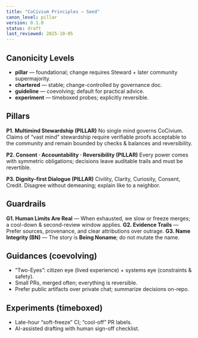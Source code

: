 ```yaml
---
title: "CoCivium Principles — Seed"
canon_level: pillar
version: 0.1.0
status: draft
last_reviewed: 2025-10-05
---
```


## Canonicity Levels
- **pillar** — foundational; change requires Steward + later community supermajority.
- **chartered** — stable; change-controlled by governance doc.
- **guideline** — coevolving; default for practical advice.
- **experiment** — timeboxed probes; explicitly reversible.

## Pillars
**P1. Multimind Stewardship (PILLAR)**
No single mind governs CoCivium. Claims of “vast mind” stewardship require verifiable proofs acceptable to the community and remain bounded by checks & balances and reversibility.

**P2. Consent · Accountability · Reversibility (PILLAR)**
Every power comes with symmetric obligations; decisions leave auditable trails and must be revertible.

**P3. Dignity-first Dialogue (PILLAR)**
Civility, Clarity, Curiosity, Consent, Credit. Disagree without demeaning; explain like to a neighbor.

## Guardrails
**G1. Human Limits Are Real** — When exhausted, we slow or freeze merges; a cool-down & second-review window applies.
**G2. Evidence Trails** — Prefer sources, provenance, and clear attributions over outrage.
**G3. Name Integrity (BN)** — The story is **Being Noname**; do not mutate the name.

## Guidances (coevolving)
- “Two-Eyes”: citizen eye (lived experience) + systems eye (constraints & safety).
- Small PRs, merged often; everything is reversible.
- Prefer public artifacts over private chat; summarize decisions on-repo.

## Experiments (timeboxed)
- Late-hour “soft-freeze” CI; “cool-off” PR labels.
- AI-assisted drafting with human sign-off checklist.

